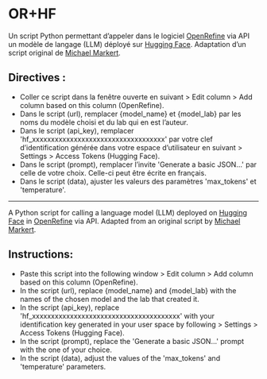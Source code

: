# OR+HF

Un script Python permettant d’appeler dans le logiciel [OpenRefine](https://openrefine.org) via API un modèle de langage (LLM) déployé sur [Hugging Face](https://huggingface.co). Adaptation d’un script original de [Michael Markert](https://github.com/MichaelMarkert/SODa/).

## Directives :
- Coller ce script dans la fenêtre ouverte en suivant > Edit column > Add column based on this column (OpenRefine).
- Dans le script (url), remplacer {model_name} et {model_lab} par les noms du modèle choisi et du lab qui en est l’auteur.
- Dans le script (api_key), remplacer 'hf_xxxxxxxxxxxxxxxxxxxxxxxxxxxxxxxxxxx' par votre clef d’identification générée dans votre espace d’utilisateur en suivant > Settings > Access Tokens (Hugging Face).
- Dans le script (prompt), remplacer l’invite 'Generate a basic JSON...' par celle de votre choix. Celle-ci peut être écrite en français.
- Dans le script (data), ajuster les valeurs des paramètres 'max_tokens' et 'temperature'.

***

A Python script for calling a language model (LLM) deployed on [Hugging Face](https://huggingface.co) in [OpenRefine](https://openrefine.org) via API. Adapted from an original script by [Michael Markert](https://github.com/MichaelMarkert/SODa/).

## Instructions:
- Paste this script into the following window > Edit column > Add column based on this column (OpenRefine).
- In the script (url), replace {model_name} and {model_lab} with the names of the chosen model and the lab that created it.
- In the script (api_key), replace 'hf_xxxxxxxxxxxxxxxxxxxxxxxxxxxxxxxxxxxxxxx' with your identification key generated in your user space by following > Settings > Access Tokens (Hugging Face).
- In the script (prompt), replace the 'Generate a basic JSON...' prompt with the one of your choice.
- In the script (data), adjust the values of the 'max_tokens' and 'temperature' parameters.

